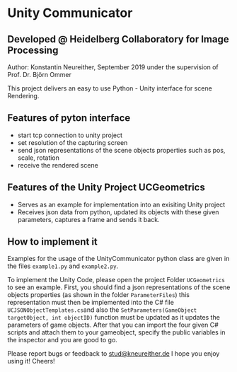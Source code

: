 # Unity Communicator
## Developed @ Heidelberg Collaboratory for Image Processing
Author: Konstantin Neureither, September 2019 under the supervision of Prof. Dr. Björn Ommer

This project delivers an easy to use Python - Unity interface for scene Rendering. 


## Features of pyton interface

- start tcp connection to unity project
- set resolution of the capturing screen
- send json representations of the scene objects properties such as pos, scale, rotation
- receive the rendered scene

## Features of the Unity Project UCGeometrics

- Serves as an example for implementation into an exisiting Unity project
- Receives json data from python, updated its objects with these given parameters, captures a frame and sends it back.

## How to implement it

Examples for the usage of the UnityCommunicator python class are given in the files `example1.py` and `example2.py`.

To implement the Unity Code, please open the project Folder `UCGeometrics` to see an example. First, you should find a json representations of the scene objects properties (as shown in the folder `ParameterFiles`) this representation must then be implemented into the C# file `UCJSONObjectTemplates.cs`and also the `SetParameters(GameObject targetObject, int objectID)` function must be updated as it updates the parameters of game objects. After that you can import the four given C# scripts and attach them to your gameobject, specify the public variables in the inspector and you are good to go.

Please report bugs or feedback to stud@kneureither.de
I hope you enjoy using it! Cheers!
